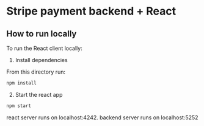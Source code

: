 # Stripe payment backend + React

## How to run locally

To run the React client locally:

1. Install dependencies

From this directory run:

```sh
npm install
```

2. Start the react app

```sh
npm start
```
react server runs on localhost:4242.
backend server runs on localhost:5252
